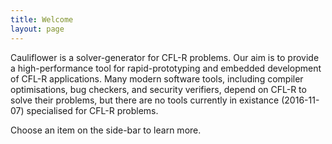 ```yaml
---
title: Welcome
layout: page
---
```


Cauliflower is a solver-generator for CFL-R problems. Our aim is to provide a
high-performance tool for rapid-prototyping and embedded development of CFL-R
applications. Many modern software tools, including compiler optimisations, bug
checkers, and security verifiers, depend on CFL-R to solve their problems, but
there are no tools currently in existance (2016-11-07) specialised for CFL-R
problems.

Choose an item on the side-bar to learn more.
